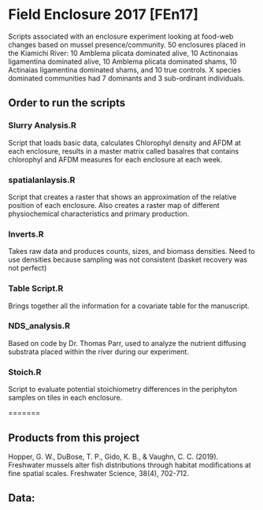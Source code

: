# Field Enclosure 2017 [FEn17]
Scripts associated with an enclosure experiment looking at food-web changes based on mussel presence/community.
50 enclosures placed in the Kiamichi River: 10 Amblema plicata dominated alive, 10 Actinonaias ligamentina dominated alive, 10 Amblema plicata dominated shams, 10 Actinaias ligamentina dominated shams, and 10 true controls. 
X species dominated communities had 7 dominants and 3 sub-ordinant individuals.

## Order to run the scripts

### Slurry Analysis.R
Script that loads basic data, calculates Chlorophyl density and AFDM at each enclosure, results in a master matrix called basalres that contains chlorophyl and AFDM measures for each enclosure at each week.

### spatialanlaysis.R
Script that creates a raster that shows an approximation of the relative position of each enclosure. Also creates a raster map of different physiochemical characteristics and primary production.

### Inverts.R
Takes raw data and produces counts, sizes, and biomass densities. Need to use densities because sampling was not consistent (basket recovery was not perfect)


### Table Script.R
Brings together all the information for a covariate table for the manuscript.

### NDS_analysis.R
Based on code by Dr. Thomas Parr, used to analyze the nutrient diffusing substrata placed within the river during our experiment.

### Stoich.R
Script to evaluate potential stoichiometry differences in the periphyton samples on tiles in each enclosure. 

=======

## Products from this project
Hopper, G. W., DuBose, T. P., Gido, K. B., & Vaughn, C. C. (2019). Freshwater mussels alter fish distributions through habitat modifications at fine spatial scales. Freshwater Science, 38(4), 702-712.

## Data: 
